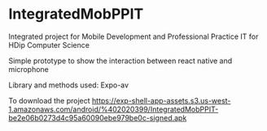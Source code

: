 # IntegratedMobPPIT
Integrated project for Mobile Development and Professional Practice IT for HDip Computer Science

Simple prototype to show the interaction between react native and microphone

Library and methods used: Expo-av

To download the project https://exp-shell-app-assets.s3.us-west-1.amazonaws.com/android/%402020399/IntegratedMobPPIT-be2e06b0273d4c95a60090ebe979be0c-signed.apk
